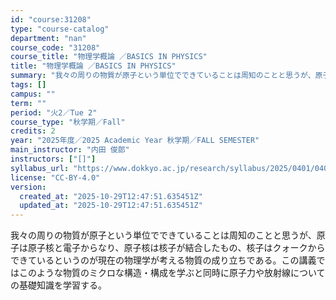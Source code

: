 ```yaml
---
id: "course:31208"
type: "course-catalog"
department: "nan"
course_code: "31208"
course_title: "物理学概論 ／BASICS IN PHYSICS"
title: "物理学概論 ／BASICS IN PHYSICS"
summary: "我々の周りの物質が原子という単位でできていることは周知のことと思うが、原子は原子核と電子からなり、原子核は核子が結合したもの、核子はクォークからできているというのが現在の物理学が考える物質の成り立ちである。この講義ではこのような物質のミクロ…"
tags: []
campus: ""
term: ""
period: "火2／Tue 2"
course_type: "秋学期／Fall"
credits: 2
year: "2025年度／2025 Academic Year 秋学期／FALL SEMESTER"
main_instructor: "内田 俊郎"
instructors: ["[]"]
syllabus_url: "https://www.dokkyo.ac.jp/research/syllabus/2025/0401/0401_31208_ja_JP.html"
license: "CC-BY-4.0"
version:
  created_at: "2025-10-29T12:47:51.635451Z"
  updated_at: "2025-10-29T12:47:51.635451Z"
---
```

我々の周りの物質が原子という単位でできていることは周知のことと思うが、原子は原子核と電子からなり、原子核は核子が結合したもの、核子はクォークからできているというのが現在の物理学が考える物質の成り立ちである。この講義ではこのような物質のミクロな構造・構成を学ぶと同時に原子力や放射線についての基礎知識を学習する。

